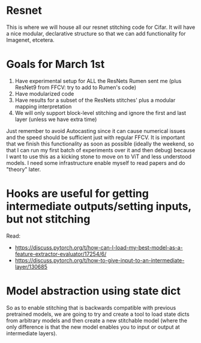 # Resnet
This is where we will house all our resnet stitching code for Cifar. It will have a nice modular, declarative structure so that we can add functionality for Imagenet, etcetera.

# Goals for March 1st
1. Have experimental setup for ALL the ResNets Rumen sent me (plus ResNet9 from FFCV: try to add to Rumen's code)
2. Have modularized code
3. Have results for a subset of the ResNets stitches' plus a modular mapping interpretation
4. We will only support block-level stitching and ignore the first and last layer (unless we have extra time)

Just remember to avoid Autocasting since it can cause numerical issues and the speed should be sufficient just with regular FFCV. It is important that we finish this functionality as soon as possible (ideally the weekend, so that I can run my first batch of experiments over it and then debug) because I want to use this as a kicking stone to move on to ViT and less understood models. I need some infrastructure enable myself to read papers and do "theory" later.

# Hooks are useful for getting intermediate outputs/setting inputs, but not stitching
Read:
- https://discuss.pytorch.org/t/how-can-l-load-my-best-model-as-a-feature-extractor-evaluator/17254/6/
- https://discuss.pytorch.org/t/how-to-give-input-to-an-intermediate-layer/130685

# Model abstraction using state dict
So as to enable stitching that is backwards compatible with previous pretrained models, we are going to try and create a tool to
load state dicts from arbitrary models and then create a new stitchable model (where the only difference is that the new model
enables you to input or output at intermediate layers).

